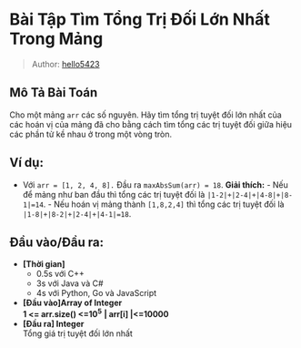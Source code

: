 # Bài Tập Tìm Tổng Trị Đối Lớn Nhất Trong Mảng

> Author: [hello5423](https://codelearn.io/profile/447355)

## Mô Tả Bài Toán
Cho một mảng `arr` các số nguyên. Hãy tìm tổng trị tuyệt đối lớn nhất của các hoán vị của mảng đã cho bằng cách tìm tổng các trị tuyệt đối giữa hiệu các phần tử kề nhau ở trong một vòng tròn.

## Ví dụ:
- Với `arr = [1, 2, 4, 8].` Đầu ra `maxAbsSum(arr) = 18`.
    **Giải thích:**
        - Nếu để mảng như ban đầu thì tổng các trị tuyệt đối là `|1-2|+|2-4|+|4-8|+|8-1|=14`.
        - Nếu hoán vị mảng thành `[1,8,2,4]` thì tổng các trị tuyệt đối là `|1-8|+|8-2|+|2-4|+|4-1|=18`.

## Đầu vào/Đầu ra:

- **[Thời gian]**
   - 0.5s với C++ 
   - 3s với Java và C#
   - 4s với Python, Go và JavaScript
- **[Đầu vào]Array of Integer**\
  **1 <= arr.size() <=10<sup>5</sup>**
  **| arr[i] |<=10000**
- **[Đầu ra] Integer** \
  Tổng giá trị tuyệt đối lớn nhất